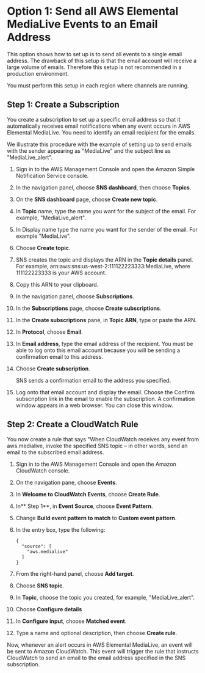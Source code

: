 # Option 1: Send all AWS Elemental MediaLive Events to an Email Address<a name="option-1"></a>

This option shows how to set up is to send all events to a single email address\. The drawback of this setup is that the email account will receive a large volume of emails\. Therefore this setup is not recommended in a production environment\. 

You must perform this setup in each region where channels are running\.

## Step 1: Create a Subscription<a name="option-1-1"></a>

You create a subscription to set up a specific email address so that it automatically receives email notifications when any event occurs in AWS Elemental MediaLive\. You need to identify an email recipient for the emails\.

We illustrate this procedure with the example of setting up to send emails with the sender appearing as "MediaLive" and the subject line as "MediaLive\_alert"\.

1. Sign in to the AWS Management Console and open the Amazon Simple Notification Service console\.

1. In the navigation panel, choose **SNS dashboard**, then choose **Topics**\.

1. On the **SNS dashboard** page, choose **Create new topic**\.

1. In **Topic** name, type the name you want for the subject of the email\. For example, "MediaLive\_alert"\.

1. In Display name type the name you want for the sender of the email\. For example "MediaLive"\.

1. Choose **Create topic**\.

1. SNS creates the topic and displays the ARN in the **Topic details** panel\. For example, arn:aws:sns:us\-west\-2:111122223333:MediaLive, where 111122223333 is your AWS account\.

1. Copy this ARN to your clipboard\. 

1. In the navigation panel, choose **Subscriptions**\.

1. In the **Subscriptions** page, choose **Create subscriptions**\.

1. In the **Create subscriptions** pane, in **Topic ARN**, type or paste the ARN\.

1. In **Protocol**, choose **Email**\.

1. In **Email address**, type the email address of the recipient\. You must be able to log onto this email account because you will be sending a confirmation email to this address\.

1. Choose **Create subscription**\.

   SNS sends a confirmation email to the address you specified\. 

1. Log onto that email account and display the email\. Choose the Confirm subscription link in the email to enable the subscription\. A confirmation window appears in a web browser\. You can close this window\.

## Step 2: Create a CloudWatch Rule<a name="option-1-2"></a>

You now create a rule that says "When CloudWatch receives any event from aws\.medialive, invoke the specified SNS topic – in other words, send an email to the subscribed email address\.

1. Sign in to the AWS Management Console and open the Amazon CloudWatch console\. 

1. On the navigation pane, choose **Events**\.

1. In **Welcome to CloudWatch Events**, choose **Create Rule**\.

1. In** Step 1**, in **Event Source**, choose **Event Pattern**\.

1. Change **Build event pattern to match** to **Custom event pattern**\.

1. In the entry box, type the following:

   ```
   {
     "source": [
       "aws.medialive"
     ]
   }
   ```

1. From the right\-hand panel, choose **Add target**\.

1. Choose **SNS topic**\.

1. In **Topic**, choose the topic you created, for example, "MediaLive\_alert"\.

1. Choose **Configure details**

1. In **Configure input**, choose **Matched event**\.

1. Type a name and optional description, then choose **Create rule**\. 

Now, whenever an alert occurs in AWS Elemental MediaLive, an event will be sent to Amazon CloudWatch\. This event will trigger the rule that instructs CloudWatch to send an email to the email address specified in the SNS subscription\.